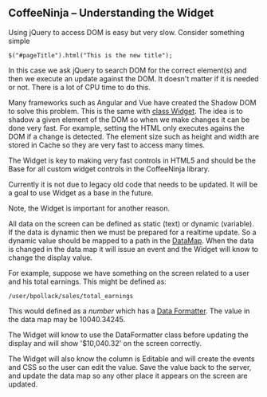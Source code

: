 CoffeeNinja – Understanding the Widget
------------------------------------------

Using jQuery to access DOM is easy but very slow.   Consider something simple

    $("#pageTitle").html("This is the new title");

In this case we ask jQuery to search DOM for the correct element(s) and then we execute an update 
against the DOM.  It doesn't matter if it is needed or not.  There is a lot of CPU time to do this.

Many frameworks such as Angular and Vue have created the Shadow DOM to solve this problem.  This
is the same with [class Widget](src/WidgetBase.coffee).   The idea is to shadow a given element of
the DOM so when we make changes it can be done very fast.   For example, setting the HTML only
executes agains the DOM if a change is detected.   The element size such as height and width
are stored in Cache so they are very fast to access many times.

The Widget is key to making very fast controls in HTML5 and should be the Base for all custom
widget controls in the CoffeeNinja library.

Currently it is not due to legacy old code that needs to be updated.   It will be a goal to 
use Widget as a base in the future.

Note, the Widget is important for another reason.

All data on the screen can be defined as static (text) or dynamic (variable).   If the data is dynamic 
then we must be prepared for a realtime update.  So a dynamic value should be mapped to a path in 
the [DataMap](/UnderstandData.md).    When the data is changed in the data map it will issue an event
and the Widget will know to change the display value.

For example, suppose we have something on the screen related to a user and his total earnings.  This might be defined as:

    /user/bpollack/sales/total_earnings

This would defined as a *number* which has a [Data Formatter](/src/data_formatter/data_formatter_types).   The value in the data map may be 10040.34245.

The Widget will know to use the DataFormatter class before updating the display and will show '$10,040.32' on the screen correctly.

The Widget will also know the column is Editable and will create the events and CSS so the user can edit the value.   Save the value back to the server, and update the data map so any other place it appears on the screen are updated.




